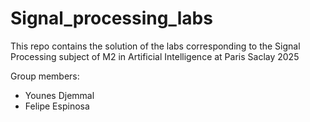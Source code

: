 # Signal_processing_labs
This repo contains the solution of the labs corresponding to the Signal Processing subject of M2 in Artificial Intelligence at Paris Saclay 2025

Group members:
- Younes Djemmal
- Felipe Espinosa
